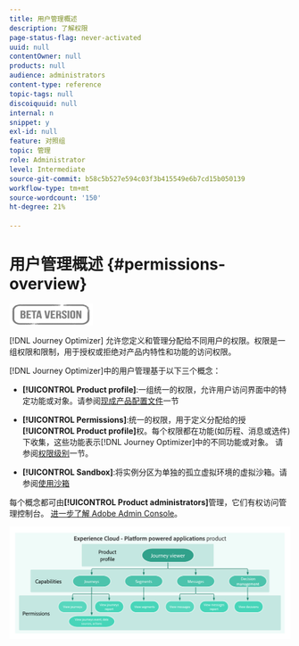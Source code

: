 ```yaml
---
title: 用户管理概述
description: 了解权限
page-status-flag: never-activated
uuid: null
contentOwner: null
products: null
audience: administrators
content-type: reference
topic-tags: null
discoiquuid: null
internal: n
snippet: y
exl-id: null
feature: 对照组
topic: 管理
role: Administrator
level: Intermediate
source-git-commit: b58c5b527e594c03f3b415549e6b7cd15b050139
workflow-type: tm+mt
source-wordcount: '150'
ht-degree: 21%

---
```


# 用户管理概述 {#permissions-overview}

![](../assets/do-not-localize/badge.png)

[!DNL Journey Optimizer] 允许您定义和管理分配给不同用户的权限。权限是一组权限和限制，用于授权或拒绝对产品内特性和功能的访问权限。

[!DNL Journey Optimizer]中的用户管理基于以下三个概念：

* **[!UICONTROL Product profile]**:一组统一的权限，允许用户访问界面中的特定功能或对象。请参阅[现成产品配置文件](ootb-product-profiles.md)一节

* **[!UICONTROL Permissions]**:统一的权限，用于定义分配给的授 **[!UICONTROL Product profile]**&#x200B;权。每个权限都在功能(如历程、消息或选件)下收集，这些功能表示[!DNL Journey Optimizer]中的不同功能或对象。 请参阅[权限级别](high-low-permissions.md)一节。

* **[!UICONTROL Sandbox]**:将实例分区为单独的孤立虚拟环境的虚拟沙箱。请参阅[使用沙箱](sandboxes.md)

每个概念都可由&#x200B;**[!UICONTROL Product administrators]**&#x200B;管理，它们有权访问管理控制台。 [进一步了解 Adobe Admin Console](https://helpx.adobe.com/cn/enterprise/managing/user-guide.html)。

![](../assets/do-not-localize/permissions_2.png)
